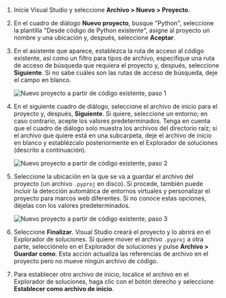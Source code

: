 1. Inicie Visual Studio y seleccione **Archivo > Nuevo > Proyecto**.

1. En el cuadro de diálogo **Nuevo proyecto**, busque "Python", seleccione la plantilla "Desde código de Python existente", asigne al proyecto un nombre y una ubicación y, después, seleccione **Aceptar**.

1. En el asistente que aparece, establezca la ruta de acceso al código existente, así como un filtro para tipos de archivo, especifique una ruta de acceso de búsqueda que requiera el proyecto y, después, seleccione **Siguiente**. Si no sabe cuáles son las rutas de acceso de búsqueda, deje el campo en blanco.

    ![Nuevo proyecto a partir de código existente, paso 1](../media/projects-from-existing-1.png)

1. En el siguiente cuadro de diálogo, seleccione el archivo de inicio para el proyecto y, después, **Siguiente**. Si quiere, seleccione un entorno; en caso contrario, acepte los valores predeterminados. Tenga en cuenta que el cuadro de diálogo solo muestra los archivos del directorio raíz; si el archivo que quiere está en una subcarpeta, deje el archivo de inicio en blanco y establézcalo posteriormente en el Explorador de soluciones (descrito a continuación). 

    ![Nuevo proyecto a partir de código existente, paso 2](../media/projects-from-existing-2.png)

1. Seleccione la ubicación en la que se va a guardar el archivo del proyecto (un archivo `.pyproj` en disco). Si procede, también puede incluir la detección automática de entornos virtuales y personalizar el proyecto para marcos web diferentes. Si no conoce estas opciones, déjelas con los valores predeterminados.

    ![Nuevo proyecto a partir de código existente, paso 3](../media/projects-from-existing-3.png)

1.  Seleccione **Finalizar**. Visual Studio creará el proyecto y lo abrirá en el Explorador de soluciones. Si quiere mover el archivo `.pyproj` a otra parte, selecciónelo en el Explorador de soluciones y pulse **Archivo > Guardar como**. Esta acción actualiza las referencias de archivo en el proyecto pero no mueve ningún archivo de código.

1. Para establecer otro archivo de inicio, localice el archivo en el Explorador de soluciones, haga clic con el botón derecho y seleccione **Establecer como archivo de inicio**.